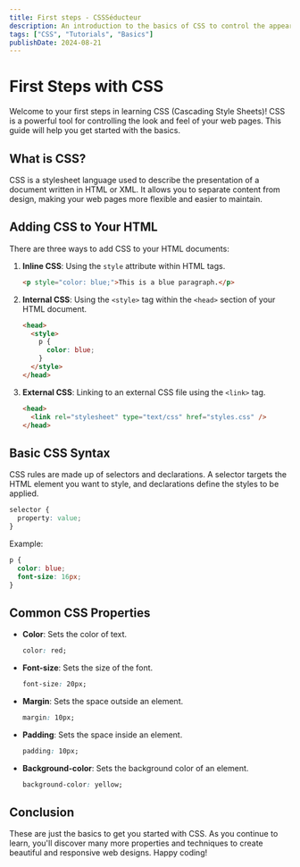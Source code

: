 ```yaml
---
title: First steps - CSSSéducteur
description: An introduction to the basics of CSS to control the appearance of your web pages.
tags: ["CSS", "Tutorials", "Basics"]
publishDate: 2024-08-21
---
```


# First Steps with CSS

Welcome to your first steps in learning CSS (Cascading Style Sheets)! CSS is a powerful tool for controlling the look and feel of your web pages. This guide will help you get started with the basics.

## What is CSS?

CSS is a stylesheet language used to describe the presentation of a document written in HTML or XML. It allows you to separate content from design, making your web pages more flexible and easier to maintain.

## Adding CSS to Your HTML

There are three ways to add CSS to your HTML documents:

1. **Inline CSS**: Using the `style` attribute within HTML tags.

   ```html
   <p style="color: blue;">This is a blue paragraph.</p>
   ```

2. **Internal CSS**: Using the `<style>` tag within the `<head>` section of your HTML document.

   ```html
   <head>
     <style>
       p {
         color: blue;
       }
     </style>
   </head>
   ```

3. **External CSS**: Linking to an external CSS file using the `<link>` tag.
   ```html
   <head>
     <link rel="stylesheet" type="text/css" href="styles.css" />
   </head>
   ```

## Basic CSS Syntax

CSS rules are made up of selectors and declarations. A selector targets the HTML element you want to style, and declarations define the styles to be applied.

```css
selector {
  property: value;
}
```

Example:

```css
p {
  color: blue;
  font-size: 16px;
}
```

## Common CSS Properties

- **Color**: Sets the color of text.

  ```css
  color: red;
  ```

- **Font-size**: Sets the size of the font.

  ```css
  font-size: 20px;
  ```

- **Margin**: Sets the space outside an element.

  ```css
  margin: 10px;
  ```

- **Padding**: Sets the space inside an element.

  ```css
  padding: 10px;
  ```

- **Background-color**: Sets the background color of an element.
  ```css
  background-color: yellow;
  ```

## Conclusion

These are just the basics to get you started with CSS. As you continue to learn, you'll discover many more properties and techniques to create beautiful and responsive web designs. Happy coding!
